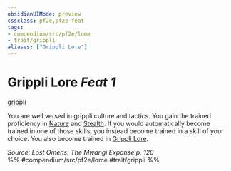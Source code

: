 ```yaml
---
obsidianUIMode: preview
cssclass: pf2e,pf2e-feat
tags:
- compendium/src/pf2e/lome
- trait/grippli
aliases: ["Grippli Lore"]
---
```

# Grippli Lore  *Feat 1*  
[grippli](grippli-b2.md "Grippli Ancestry & Heritage Trait")  


You are well versed in grippli culture and tactics. You gain the trained proficiency in [Nature](skills.md#Nature) and [Stealth](skills.md#Stealth). If you would automatically become trained in one of those skills, you instead become trained in a skill of your choice. You also become trained in [Grippli Lore](skills.md#Lore).

*Source: Lost Omens: The Mwangi Expanse p. 120*  
%% #compendium/src/pf2e/lome #trait/grippli %%